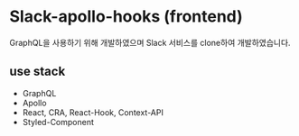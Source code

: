 # Slack-apollo-hooks (frontend)

GraphQL을 사용하기 위해 개발하였으며 Slack 서비스를 clone하여 개발하였습니다.

## use stack

- GraphQL
- Apollo
- React, CRA, React-Hook, Context-API
- Styled-Component